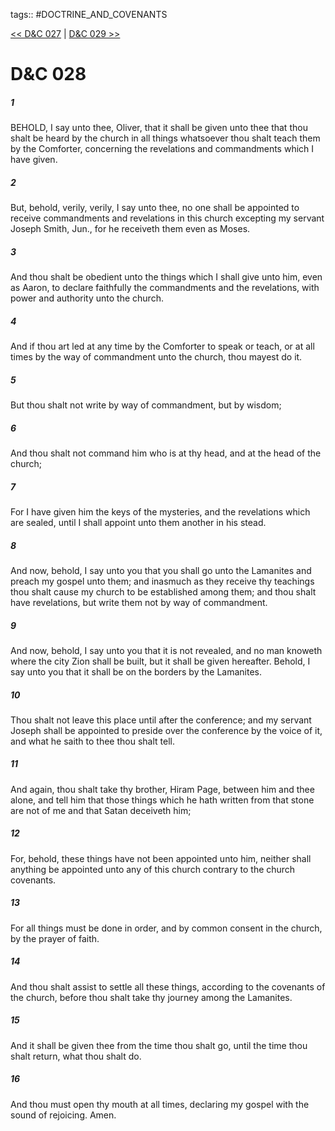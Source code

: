 tags:: #DOCTRINE_AND_COVENANTS

[<< D&C 027](DOCTRINE_AND_COVENANTS/D&C_027.md) | [D&C 029 >>](DOCTRINE_AND_COVENANTS/D&C_029.md)

# D&C 028

##### 1

BEHOLD, I say unto thee, Oliver, that it shall be given unto thee that thou shalt be heard by the church in all things whatsoever thou shalt teach them by the Comforter, concerning the revelations and commandments which I have given.

##### 2

But, behold, verily, verily, I say unto thee, no one shall be appointed to receive commandments and revelations in this church excepting my servant Joseph Smith, Jun., for he receiveth them even as Moses.

##### 3

And thou shalt be obedient unto the things which I shall give unto him, even as Aaron, to declare faithfully the commandments and the revelations, with power and authority unto the church.

##### 4

And if thou art led at any time by the Comforter to speak or teach, or at all times by the way of commandment unto the church, thou mayest do it.

##### 5

But thou shalt not write by way of commandment, but by wisdom;

##### 6

And thou shalt not command him who is at thy head, and at the head of the church;

##### 7

For I have given him the keys of the mysteries, and the revelations which are sealed, until I shall appoint unto them another in his stead.

##### 8

And now, behold, I say unto you that you shall go unto the Lamanites and preach my gospel unto them; and inasmuch as they receive thy teachings thou shalt cause my church to be established among them; and thou shalt have revelations, but write them not by way of commandment.

##### 9

And now, behold, I say unto you that it is not revealed, and no man knoweth where the city Zion shall be built, but it shall be given hereafter. Behold, I say unto you that it shall be on the borders by the Lamanites.

##### 10

Thou shalt not leave this place until after the conference; and my servant Joseph shall be appointed to preside over the conference by the voice of it, and what he saith to thee thou shalt tell.

##### 11

And again, thou shalt take thy brother, Hiram Page, between him and thee alone, and tell him that those things which he hath written from that stone are not of me and that Satan deceiveth him;

##### 12

For, behold, these things have not been appointed unto him, neither shall anything be appointed unto any of this church contrary to the church covenants.

##### 13

For all things must be done in order, and by common consent in the church, by the prayer of faith.

##### 14

And thou shalt assist to settle all these things, according to the covenants of the church, before thou shalt take thy journey among the Lamanites.

##### 15

And it shall be given thee from the time thou shalt go, until the time thou shalt return, what thou shalt do.

##### 16

And thou must open thy mouth at all times, declaring my gospel with the sound of rejoicing. Amen.
